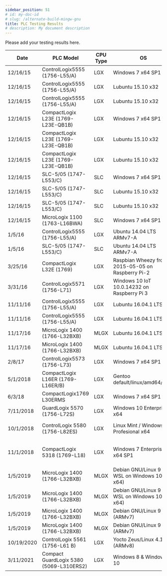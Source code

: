 ```yaml
---
sidebar_position: 51
# id: my-doc-id
# slug: /alternate-build-mingw-gnu
title: PLC Testing Results
# description: My document description
---
```


Please add your testing results here.

| Date | PLC Model | CPU Type | OS  | Compiler | Result | Tester |
| ---- | --------- | -------- | --- | -------- | ------ | ------ |
| 12/16/15 | ControlLogix5555 (1756-L55/A) | LGX | Windows 7 x64 SP1 | MS VS2015 Express | **Working** | thatcadguy |
| 12/16/15 | ControlLogix5555 (1756-L55/A) | LGX | Lubuntu 15.10 x32 | GCC 5.2.1 | **Working** | thatcadguy |
| 12/16/15 | ControlLogix5555 (1756-L55/A) | LGX | Lubuntu 15.10 x32 | Clang 3.6.2 | **Working** | thatcadguy |
| 12/16/15 | CompactLogix L23E (1769-L23E-QB1B) | LGX | Windows 7 x64 SP1 | MS VS2015 Express | **Working** | thatcadguy |
| 12/16/15 | CompactLogix L23E (1769-L23E-QB1B) | LGX | Lubuntu 15.10 x32 | GCC 5.2.1 | **Working** | thatcadguy |
| 12/16/15 | CompactLogix L23E (1769-L23E-QB1B) | LGX | Lubuntu 15.10 x32 | Clang 3.6.2 | **Working** | thatcadguy |
| 12/16/15 | SLC-5/05 (1747-L553/C) | SLC | Windows 7 x64 SP1 | MS VS2015 Express | **Working** | thatcadguy |
| 12/16/15 | SLC-5/05 (1747-L553/C) | SLC | Lubuntu 15.10 x32 | GCC 5.2.1 | **Working** | thatcadguy |
| 12/16/15 | SLC-5/05 (1747-L553/C) | SLC | Lubuntu 15.10 x32 | Clang 3.6.2 | **Working** | thatcadguy |
| 12/16/15 | MicroLogix 1100 (1763-L16BWA) | SLC | Windows 7 x64 SP1 | MS VS2015 Express | **Working** | thatcadguy |
| 1/5/16 | ControlLogix5555 (1756-L55/A) | LGX | Ubuntu 14.04 LTS ARMv7-A | GCC 4.8.4 | **Working** | thatcadguy |
| 1/5/16 | SLC-5/05 (1747-L553/C) | SLC | Ubuntu 14.04 LTS ARMv7-A | GCC 4.8.4 | **Working** | thatcadguy |
| 3/25/16 | CompactLogix L32E (1769) | LGX | Raspbian Wheezy from 2015-05-05 on Raspberry Pi-2 | GCC 4.6.3 | **Working** | mario.reif |
| 3/31/16 | ControlLogix5571 (1756-L71) | LGX | Windows 10 IoT 10.0.14232 on Raspberry Pi 3  | VS 2015 Community | **Working** | jesseruley |
| 11/11/16 | ControlLogix5555 (1756-L55/A) | LGX | Lubuntu 16.04.1 LTS x64 | GCC 5.4.0 | **Working** | thatcadguy |
| 11/11/16 | ControlLogix5555 (1756-L55/A) | LGX | Lubuntu 16.04.1 LTS x64 | Clang 3.8.0 | **Working** | thatcadguy |
| 11/17/16 | MicroLogix 1400 (1766-L32BXB) | MLGX | Lubuntu 16.04.1 LTS x64 | GCC 5.4.0 | **Working** | thatcadguy |
| 11/17/16 | MicroLogix 1400 (1766-L32BXB) | MLGX | Lubuntu 16.04.1 LTS x64 | Clang 3.8.0 | **Working** | thatcadguy |
| 2/8/17 | ControlLogix5573 (1756-L73) | LGX | Windows 7 x64 SP1  | VS 2015 Community | **Working** | AbrhmSanchez |
| 5/1/2018 | CompactLogix L16ER (1769-L16ER/B) | LGX | Gentoo default/linux/amd64/17.0 | GCC 6.4.0 | **Working** | JiGDk7Jb4XpiF25SQ |
| 6/3/18 | CompactLogix1769 L30ERMS | LGX | Windows 7 x64 SP1  | VS 2017 Community | **Working** | tcwang |
| 7/11/2018 | GuardLogix 5570 (1756-L72S) | LGX | Windows 10 Enterprise x64 | VS 2017 Community | **Working** | keith-jones |
| 10/1/2018 | ControlLogix 5580 (1756-L82ES) | LGX | Linux Mint / Windows 10 Profesional x64 | VS Code / VS 2017 Professional | **Working** | franklupo (Mavert Mario Averoldi)|
| 11/1/2018 | CompactLogix 5318 (1769-L18) | LGX | Windows 7 Enterprise x64 SP1 | VS 2017 Community (using C# Wrapper) | **Working** | jaywha |
| 1/5/2019 | MicroLogix 1400 (1766-L32BXB) | MLGX | Debian GNU/Linux 9 (via WSL on Windows 10 x64) | GCC 6.3.0 | **Working** | thatcadguy |
| 1/5/2019 | MicroLogix 1400 (1766-L32BXB) | MLGX | Debian GNU/Linux 9 (via WSL on Windows 10 x64) | Clang 3.8.1 | **Working** | thatcadguy |
| 1/5/2019 | MicroLogix 1400 (1766-L32BXB) | MLGX | Debian GNU/Linux 9 (ARMv7) | GCC 6.3.0 | **Working** | thatcadguy |
| 1/5/2019 | MicroLogix 1400 (1766-L32BXB) | MLGX | Debian GNU/Linux 9 (ARMv7) | Clang 3.8.1 | **Working** | thatcadguy |
| 10/19/2020 | ControlLogix 5561 (1756-L61 B) | LGX | Yocto Zeus/Linux 4.14 (ARMv8) | GCC 9.2.0 | **Working** | jadamroth |
| 3/11/2021 | Compact GuardLogix 5380 (5069-L310ERS2) | LGX | Windows 8 & Windows 10 | VS 2019 Community | **Working** | Kevin138 |